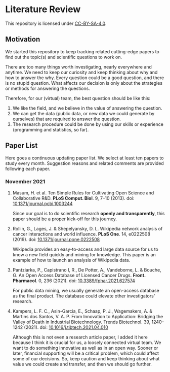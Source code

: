 # Literature Review

This repository is licensed under [CC-BY-SA-4.0](LICENSE).

## Motivation

We started this repository to keep tracking related cutting-edge papers to find out the topic(s) and scientific questions to work on.

There are too many things worth investigating, nearly everywhere and anytime. We need to keep our curiosity and keep thinking about why and how to answer the why. Every question could be a good question, and there is no stupid question. What affects our decision is only about the strategies or methods for answering the questions.

Therefore, for our (virtual) team, the best question should be like this:

1. We like the field, and we believe in the value of answering the question.
2. We can get the data (public data, or new data we could generate by ourselves) that are required to answer the question.
3. The research procedure could be done by using our skills or experience (programming and statistics, so far).

## Paper List

Here goes a continuous updating paper list. We select at least ten papers to study every month. Suggestion reasons and related comments are provided following each paper.

### November 2021

1. Masum, H. et al. Ten Simple Rules for Cultivating Open Science and Collaborative R&D. **PLoS Comput. Biol**. 9, 7–10 (2013). doi: [10.1371/journal.pcbi.1003244](https://doi.org/10.1371/journal.pcbi.1003244)

    Since our goal is to do scientific research **openly and transparently**, this paper should be a proper kick-off for this journey.

2. Rollin, G., Lages, J. & Shepelyansky, D. L. Wikipedia network analysis of cancer interactions and world influence. **PLoS One**. 14, e0222508 (2019). doi: [10.1371/journal.pone.0222508](https://doi.org/10.1371/journal.pone.0222508)

    Wikipedia provides an easy-to-access and large data source for us to know a new field quickly and mining for knowledge. This paper is an example of how to launch an analysis of Wikipedia data.

3. Pantziarka, P., Capistrano I, R., De Potter, A., Vandeborne, L. & Bouche, G. An Open Access Database of Licensed Cancer Drugs. **Front. Pharmacol**. 0, 236 (2021). doi: [10.3389/fphar.2021.627574](https://doi.org/10.3389/fphar.2021.627574)

    For public data mining, we usually generate an open-access database as the final product. The database could elevate other investigators' research.

4. Kampers, L. F. C., Asin-Garcia, E., Schaap, P. J., Wagemakers, A. & Martins dos Santos, V. A. P. From Innovation to Application: Bridging the Valley of Death in Industrial Biotechnology. Trends Biotechnol. 39, 1240–1242 (2021). doi: [10.1016/j.tibtech.2021.04.010](https://doi.org/10.1016/j.tibtech.2021.04.010)

    Although this is not even a research article paper, I added it here because I think it is crucial for us, a loosely connected virtual team. We want to do something innovative as well as in an open way. Sooner or later, financial supporting will be a critical problem, which could affect some of our decisions. So, keep caution and keep thinking about what value we could create and transfer, and then we should go further.
